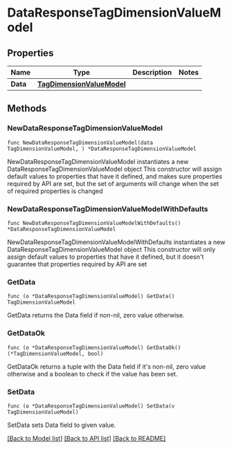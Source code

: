 # DataResponseTagDimensionValueModel

## Properties

Name | Type | Description | Notes
------------ | ------------- | ------------- | -------------
**Data** | [**TagDimensionValueModel**](TagDimensionValueModel.md) |  | 

## Methods

### NewDataResponseTagDimensionValueModel

`func NewDataResponseTagDimensionValueModel(data TagDimensionValueModel, ) *DataResponseTagDimensionValueModel`

NewDataResponseTagDimensionValueModel instantiates a new DataResponseTagDimensionValueModel object
This constructor will assign default values to properties that have it defined,
and makes sure properties required by API are set, but the set of arguments
will change when the set of required properties is changed

### NewDataResponseTagDimensionValueModelWithDefaults

`func NewDataResponseTagDimensionValueModelWithDefaults() *DataResponseTagDimensionValueModel`

NewDataResponseTagDimensionValueModelWithDefaults instantiates a new DataResponseTagDimensionValueModel object
This constructor will only assign default values to properties that have it defined,
but it doesn't guarantee that properties required by API are set

### GetData

`func (o *DataResponseTagDimensionValueModel) GetData() TagDimensionValueModel`

GetData returns the Data field if non-nil, zero value otherwise.

### GetDataOk

`func (o *DataResponseTagDimensionValueModel) GetDataOk() (*TagDimensionValueModel, bool)`

GetDataOk returns a tuple with the Data field if it's non-nil, zero value otherwise
and a boolean to check if the value has been set.

### SetData

`func (o *DataResponseTagDimensionValueModel) SetData(v TagDimensionValueModel)`

SetData sets Data field to given value.



[[Back to Model list]](../README.md#documentation-for-models) [[Back to API list]](../README.md#documentation-for-api-endpoints) [[Back to README]](../README.md)


